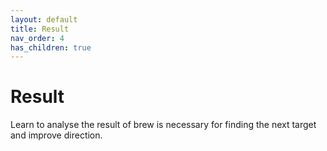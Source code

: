 ```yaml
---
layout: default
title: Result
nav_order: 4
has_children: true
---
```


# Result

Learn to analyse the result of brew is necessary for finding the next target and improve direction.